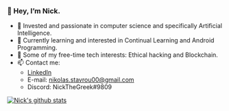 ### 👋 Hey, I’m Nick.

- 👀 Invested and passionate in computer science and specifically Artificial Intelligence.
- 🌱 Currently learning and interested in Continual Learning and Android Programming.
- 🔭 Some of my free-time tech interests: Ethical hacking and Blockchain.
- 📫 Contact me:
  - [LinkedIn](https://www.linkedin.com/in/nikolas-stavrou-043336181/)
  - E-mail: nikolas.stavrou00@gmail.com
  - Discord: NickTheGreek#9809 


[![Nick's github stats](https://github-readme-stats.vercel.app/api?username=nstavr04&count_private=true&show_icons=true&theme=radical&hide_rank=false)](https://github.com/anuraghazra/github-readme-stats)
